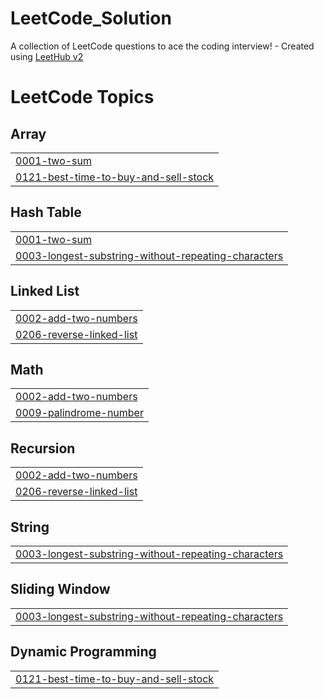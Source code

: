 # LeetCode_Solution
A collection of LeetCode questions to ace the coding interview! - Created using [LeetHub v2](https://github.com/arunbhardwaj/LeetHub-2.0)

<!---LeetCode Topics Start-->
# LeetCode Topics
## Array
|  |
| ------- |
| [0001-two-sum](https://github.com/nguyen-khanh-duy-dev/LeetCode_Solution/tree/master/0001-two-sum) |
| [0121-best-time-to-buy-and-sell-stock](https://github.com/nguyen-khanh-duy-dev/LeetCode_Solution/tree/master/0121-best-time-to-buy-and-sell-stock) |
## Hash Table
|  |
| ------- |
| [0001-two-sum](https://github.com/nguyen-khanh-duy-dev/LeetCode_Solution/tree/master/0001-two-sum) |
| [0003-longest-substring-without-repeating-characters](https://github.com/nguyen-khanh-duy-dev/LeetCode_Solution/tree/master/0003-longest-substring-without-repeating-characters) |
## Linked List
|  |
| ------- |
| [0002-add-two-numbers](https://github.com/nguyen-khanh-duy-dev/LeetCode_Solution/tree/master/0002-add-two-numbers) |
| [0206-reverse-linked-list](https://github.com/nguyen-khanh-duy-dev/LeetCode_Solution/tree/master/0206-reverse-linked-list) |
## Math
|  |
| ------- |
| [0002-add-two-numbers](https://github.com/nguyen-khanh-duy-dev/LeetCode_Solution/tree/master/0002-add-two-numbers) |
| [0009-palindrome-number](https://github.com/nguyen-khanh-duy-dev/LeetCode_Solution/tree/master/0009-palindrome-number) |
## Recursion
|  |
| ------- |
| [0002-add-two-numbers](https://github.com/nguyen-khanh-duy-dev/LeetCode_Solution/tree/master/0002-add-two-numbers) |
| [0206-reverse-linked-list](https://github.com/nguyen-khanh-duy-dev/LeetCode_Solution/tree/master/0206-reverse-linked-list) |
## String
|  |
| ------- |
| [0003-longest-substring-without-repeating-characters](https://github.com/nguyen-khanh-duy-dev/LeetCode_Solution/tree/master/0003-longest-substring-without-repeating-characters) |
## Sliding Window
|  |
| ------- |
| [0003-longest-substring-without-repeating-characters](https://github.com/nguyen-khanh-duy-dev/LeetCode_Solution/tree/master/0003-longest-substring-without-repeating-characters) |
## Dynamic Programming
|  |
| ------- |
| [0121-best-time-to-buy-and-sell-stock](https://github.com/nguyen-khanh-duy-dev/LeetCode_Solution/tree/master/0121-best-time-to-buy-and-sell-stock) |
<!---LeetCode Topics End-->